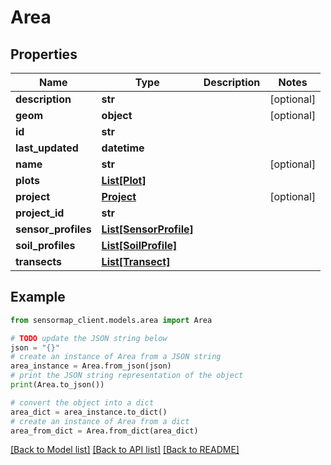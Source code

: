 # Area


## Properties

Name | Type | Description | Notes
------------ | ------------- | ------------- | -------------
**description** | **str** |  | [optional] 
**geom** | **object** |  | [optional] 
**id** | **str** |  | 
**last_updated** | **datetime** |  | 
**name** | **str** |  | [optional] 
**plots** | [**List[Plot]**](Plot.md) |  | 
**project** | [**Project**](Project.md) |  | [optional] 
**project_id** | **str** |  | 
**sensor_profiles** | [**List[SensorProfile]**](SensorProfile.md) |  | 
**soil_profiles** | [**List[SoilProfile]**](SoilProfile.md) |  | 
**transects** | [**List[Transect]**](Transect.md) |  | 

## Example

```python
from sensormap_client.models.area import Area

# TODO update the JSON string below
json = "{}"
# create an instance of Area from a JSON string
area_instance = Area.from_json(json)
# print the JSON string representation of the object
print(Area.to_json())

# convert the object into a dict
area_dict = area_instance.to_dict()
# create an instance of Area from a dict
area_from_dict = Area.from_dict(area_dict)
```
[[Back to Model list]](../README.md#documentation-for-models) [[Back to API list]](../README.md#documentation-for-api-endpoints) [[Back to README]](../README.md)


